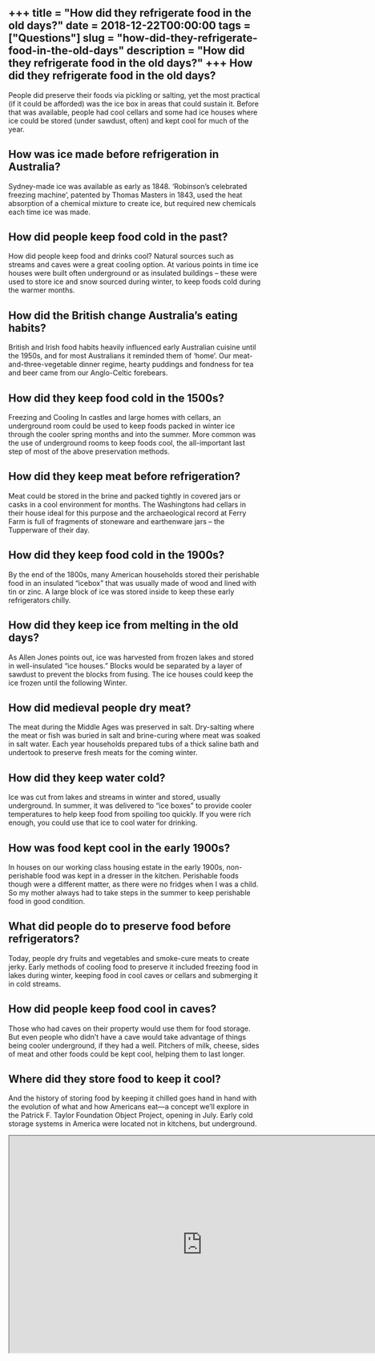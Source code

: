 +++
title = "How did they refrigerate food in the old days?"
date = 2018-12-22T00:00:00
tags = ["Questions"]
slug = "how-did-they-refrigerate-food-in-the-old-days"
description = "How did they refrigerate food in the old days?"
+++
How did they refrigerate food in the old days?
----------------------------------------------

People did preserve their foods via pickling or salting, yet the most practical (if it could be afforded) was the ice box in areas that could sustain it. Before that was available, people had cool cellars and some had ice houses where ice could be stored (under sawdust, often) and kept cool for much of the year.

How was ice made before refrigeration in Australia?
---------------------------------------------------

Sydney-made ice was available as early as 1848. ‘Robinson’s celebrated freezing machine’, patented by Thomas Masters in 1843, used the heat absorption of a chemical mixture to create ice, but required new chemicals each time ice was made.

How did people keep food cold in the past?
------------------------------------------

How did people keep food and drinks cool? Natural sources such as streams and caves were a great cooling option. At various points in time ice houses were built often underground or as insulated buildings – these were used to store ice and snow sourced during winter, to keep foods cold during the warmer months.

How did the British change Australia’s eating habits?
-----------------------------------------------------

British and Irish food habits heavily influenced early Australian cuisine until the 1950s, and for most Australians it reminded them of ‘home’. Our meat-and-three-vegetable dinner regime, hearty puddings and fondness for tea and beer came from our Anglo-Celtic forebears.

How did they keep food cold in the 1500s?
-----------------------------------------

Freezing and Cooling In castles and large homes with cellars, an underground room could be used to keep foods packed in winter ice through the cooler spring months and into the summer. More common was the use of underground rooms to keep foods cool, the all-important last step of most of the above preservation methods.

How did they keep meat before refrigeration?
--------------------------------------------

Meat could be stored in the brine and packed tightly in covered jars or casks in a cool environment for months. The Washingtons had cellars in their house ideal for this purpose and the archaeological record at Ferry Farm is full of fragments of stoneware and earthenware jars – the Tupperware of their day.

How did they keep food cold in the 1900s?
-----------------------------------------

By the end of the 1800s, many American households stored their perishable food in an insulated “icebox” that was usually made of wood and lined with tin or zinc. A large block of ice was stored inside to keep these early refrigerators chilly.

How did they keep ice from melting in the old days?
---------------------------------------------------

As Allen Jones points out, ice was harvested from frozen lakes and stored in well-insulated “ice houses.” Blocks would be separated by a layer of sawdust to prevent the blocks from fusing. The ice houses could keep the ice frozen until the following Winter.

How did medieval people dry meat?
---------------------------------

The meat during the Middle Ages was preserved in salt. Dry-salting where the meat or fish was buried in salt and brine-curing where meat was soaked in salt water. Each year households prepared tubs of a thick saline bath and undertook to preserve fresh meats for the coming winter.

How did they keep water cold?
-----------------------------

Ice was cut from lakes and streams in winter and stored, usually underground. In summer, it was delivered to “ice boxes” to provide cooler temperatures to help keep food from spoiling too quickly. If you were rich enough, you could use that ice to cool water for drinking.

How was food kept cool in the early 1900s?
------------------------------------------

In houses on our working class housing estate in the early 1900s, non-perishable food was kept in a dresser in the kitchen. Perishable foods though were a different matter, as there were no fridges when I was a child. So my mother always had to take steps in the summer to keep perishable food in good condition.

What did people do to preserve food before refrigerators?
---------------------------------------------------------

Today, people dry fruits and vegetables and smoke-cure meats to create jerky. Early methods of cooling food to preserve it included freezing food in lakes during winter, keeping food in cool caves or cellars and submerging it in cold streams.

How did people keep food cool in caves?
---------------------------------------

Those who had caves on their property would use them for food storage. But even people who didn’t have a cave would take advantage of things being cooler underground, if they had a well. Pitchers of milk, cheese, sides of meat and other foods could be kept cool, helping them to last longer.

Where did they store food to keep it cool?
------------------------------------------

And the history of storing food by keeping it chilled goes hand in hand with the evolution of what and how Americans eat—a concept we’ll explore in the Patrick F. Taylor Foundation Object Project, opening in July. Early cold storage systems in America were located not in kitchens, but underground.

<iframe allow="accelerometer; autoplay; clipboard-write; encrypted-media; gyroscope; picture-in-picture" allowfullscreen="" class="__youtube_prefs__  epyt-is-override  no-lazyload" data-no-lazy="1" data-origheight="433" data-origwidth="770" data-skipgform_ajax_framebjll="" height="433" id="_ytid_59771" loading="lazy" src="https://www.youtube.com/embed/JwK5PKsmwyw?enablejsapi=1&autoplay=0&cc_load_policy=0&cc_lang_pref=&iv_load_policy=1&loop=0&modestbranding=0&rel=1&fs=1&playsinline=0&autohide=2&theme=dark&color=red&controls=1&" title="YouTube player" width="770"></iframe>